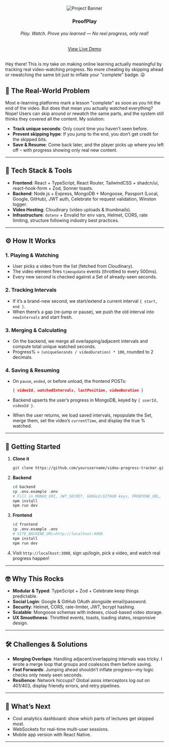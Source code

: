 <div align="center">
  <br />
    <img src="https://github.com/user-attachments/assets/a1d389cd-63a6-4ba3-a594-8994e5227b41" alt="Project Banner">
  <br />

  <h3 align="center">ProofPlay</h3>
  <h6 align="center">Play. Watch. Prove you learned — No reel progress, only real!</h6>
   <div align="center">
     <a href="https://proofplay.vercel.app/" target="_blank">View Live Demo</a>
   </div>
</div>
<br />

Hey there! This is my take on making online learning actually meaningful by tracking real video-watching progress. No more cheating by skipping ahead or rewatching the same bit just to inflate your "complete" badge. 😜

## 🧐 The Real-World Problem

Most e-learning platforms mark a lesson "complete" as soon as you hit the end of the video. But does that mean you actually watched everything? Nope! Users can skip around or rewatch the same parts, and the system still thinks they covered all the content. My solution:

* **Track unique seconds**: Only count time you haven’t seen before.
* **Prevent skipping hype**: If you jump to the end, you don’t get credit for the skipped bits.
* **Save & Resume**: Come back later, and the player picks up where you left off – with progress showing only real new content.


---

## 🔧 Tech Stack & Tools

* **Frontend**: React + TypeScript, React Router, TailwindCSS + shadcn/ui, react-hook-form + Zod, Sonner toasts.
* **Backend**: Node.js + Express, MongoDB + Mongoose, Passport (Local, Google, GitHub), JWT auth, Celebrate for request validation, Winston logger.
* **Video Hosting**: Cloudinary (video uploads & thumbnails).
* **Infrastructure**: `dotenv` + Envalid for env vars, Helmet, CORS, rate limiting, structure following industry best practices.

---

## ⚙️ How It Works

### 1. Playing & Watching

* User picks a video from the list (fetched from Cloudinary).
* The video element fires `timeupdate` events (throttled to every 500ms).
* Every new second is checked against a Set of already-seen seconds.

### 2. Tracking Intervals

* If it’s a brand-new second, we start/extend a current interval `{ start, end }`.
* When there’s a gap (re-jump or pause), we push the old interval into `newIntervals` and start fresh.

### 3. Merging & Calculating

* On the backend, we merge all overlapping/adjacent intervals and compute total unique watched seconds.
* Progress% = `(uniqueSeconds / videoDuration) * 100`, rounded to 2 decimals.

### 4. Saving & Resuming

* On `pause`, `ended`, or before unload, the frontend POSTs:

  ```json
  { videoId, watchedIntervals, lastPosition, videoDuration }
  ```
* Backend upserts the user’s progress in MongoDB, keyed by `{ userId, videoId }`.
* When the user returns, we load saved intervals, repopulate the Set, merge them, set the video’s `currentTime`, and display the true % watched.


---

## 🚀 Getting Started

1. **Clone it**

   ```bash
   git clone https://github.com/yourusername/video-progress-tracker.git
   ```
2. **Backend**

   ```bash
   cd backend
   cp .env.example .env
   # Fill in MONGO_URI, JWT_SECRET, GOOGLE/GITHUB keys, FRONTEND_URL, CLOUDINARY creds...
   npm install
   npm run dev
   ```
3. **Frontend**

   ```bash
   cd frontend
   cp .env.example .env
   # VITE_BACKEND_URL=http://localhost:4000
   npm install
   npm run dev
   ```
4. Visit `http://localhost:3000`, sign up/login, pick a video, and watch real progress happen!

---

## 🤓 Why This Rocks

* **Modular & Typed**: TypeScript + Zod + Celebrate keep things predictable.
* **Social Login**: Google & GitHub OAuth alongside email/password.
* **Security**: Helmet, CORS, rate-limiter, JWT, bcrypt hashing.
* **Scalable**: Mongoose schemas with indexes, cloud-based video storage.
* **UX Smoothness**: Throttled events, toasts, loading states, responsive design.

---

## 🛠️ Challenges & Solutions

* **Merging Overlaps**: Handling adjacent/overlapping intervals was tricky. I wrote a merge loop that groups and coalesces them before saving.
* **Fast Forwards**: Jumping ahead shouldn’t inflate progress—my logic checks only newly seen seconds.
* **Resilience**: Network hiccups? Global axios interceptors log out on 401/403, display friendly errors, and retry pipelines.

---

## 🔮 What’s Next

* Cool analytics dashboard: show which parts of lectures get skipped most.
* WebSockets for real-time multi-user sessions.
* Mobile app version with React Native.

---
